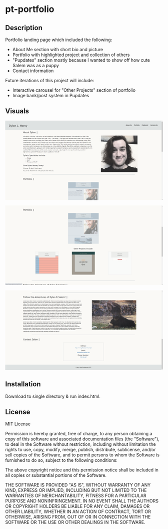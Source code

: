 # pt-portfolio

## Description

Portfolio landing page which included the following:

- About Me section with short bio and picture
- Portfolio with highlighted project and collection of others
- "Pupdates" section mostly because I wanted to show off how cute Salem was as a puppy
- Contact information

Future iterations of this project will include:

- Interactive carousel for "Other Projects" section of portfolio
- Image bank/post system in Pupdates

## Visuals

![About Me](./assets/images/about_me.png)

![Portfolio](./assets/images/interactive-portfolio.png)

![Pupdates & Contact](./assets/images/pupdates_and_contact.png)

## Installation

Download to single directory & run index.html.

## License

MIT License

Permission is hereby granted, free of charge, to any person obtaining a copy
of this software and associated documentation files (the "Software"), to deal
in the Software without restriction, including without limitation the rights
to use, copy, modify, merge, publish, distribute, sublicense, and/or sell
copies of the Software, and to permit persons to whom the Software is
furnished to do so, subject to the following conditions:

The above copyright notice and this permission notice shall be included in all
copies or substantial portions of the Software.

THE SOFTWARE IS PROVIDED "AS IS", WITHOUT WARRANTY OF ANY KIND, EXPRESS OR
IMPLIED, INCLUDING BUT NOT LIMITED TO THE WARRANTIES OF MERCHANTABILITY,
FITNESS FOR A PARTICULAR PURPOSE AND NONINFRINGEMENT. IN NO EVENT SHALL THE
AUTHORS OR COPYRIGHT HOLDERS BE LIABLE FOR ANY CLAIM, DAMAGES OR OTHER
LIABILITY, WHETHER IN AN ACTION OF CONTRACT, TORT OR OTHERWISE, ARISING FROM,
OUT OF OR IN CONNECTION WITH THE SOFTWARE OR THE USE OR OTHER DEALINGS IN THE
SOFTWARE.
